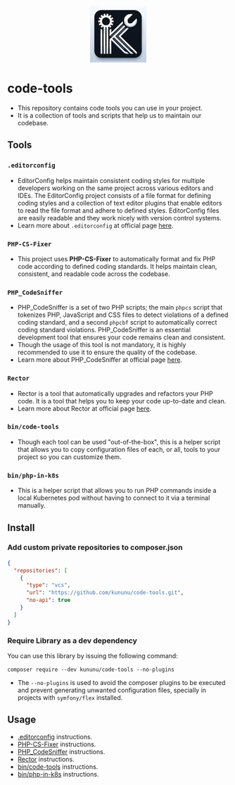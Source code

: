 <p align="center">
  <img src="/docs/code-tools-logo.png" alt="Brancher"/>
</p>

# code-tools

- This repository contains code tools you can use in your project.
- It is a collection of tools and scripts that help us to maintain our codebase.

## Tools
### `.editorconfig`
- EditorConfig helps maintain consistent coding styles for multiple developers working on the same project across various editors and IDEs. The EditorConfig project consists of a file format for defining coding styles and a collection of text editor plugins that enable editors to read the file format and adhere to defined styles. EditorConfig files are easily readable and they work nicely with version control systems.
- Learn more about `.editorconfig` at official page [here](https://editorconfig.org/).

### `PHP-CS-Fixer`
- This project uses **PHP-CS-Fixer** to automatically format and fix PHP code according to defined coding standards. It helps maintain clean, consistent, and readable code across the codebase.

### `PHP_CodeSniffer`
- PHP_CodeSniffer is a set of two PHP scripts; the main `phpcs` script that tokenizes PHP, JavaScript and CSS files to detect violations of a defined coding standard, and a second `phpcbf` script to automatically correct coding standard violations. PHP_CodeSniffer is an essential development tool that ensures your code remains clean and consistent.
- Though the usage of this tool is not mandatory, it is highly recommended to use it to ensure the quality of the codebase.
- Learn more about PHP_CodeSniffer at official page [here](https://github.com/PHPCSStandards/PHP_CodeSniffer/wiki).

### `Rector`
- Rector is a tool that automatically upgrades and refactors your PHP code. It is a tool that helps you to keep your code up-to-date and clean.
- Learn more about Rector at official page [here](https://getrector.com/documentation).

### `bin/code-tools`
- Though each tool can be used "out-of-the-box", this is a helper script that allows you to copy configuration files of each, or all, tools to your project so you can customize them.

### `bin/php-in-k8s`
- This is a helper script that allows you to run PHP commands inside a local Kubernetes pod without having to connect to it via a terminal manually.

## Install

### Add custom private repositories to composer.json

```json
{
  "repositories": [
    {
      "type": "vcs",
      "url": "https://github.com/kununu/code-tools.git",
      "no-api": true
    }
  ]
}
```

### Require Library as a dev dependency

You can use this library by issuing the following command:

```console
composer require --dev kununu/code-tools --no-plugins
```
- The `--no-plugins` is used to avoid the composer plugins to be executed and prevent generating unwanted configuration files, specially in projects with `symfony/flex` installed.

## Usage
- [.editorconfig](docs/EditorConfig/README.md) instructions.
- [PHP-CS-Fixer](docs/CsFixer/README.md) instructions.
- [PHP_CodeSniffer](docs/CodeSniffer/README.md) instructions.
- [Rector](docs/Rector/README.md) instructions.
- [bin/code-tools](docs/CodeTools/README.md) instructions.
- [bin/php-in-k8s](docs/PhpInK8s/README.md) instructions.
